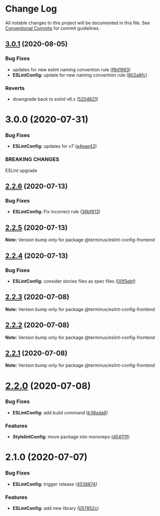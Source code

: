 # Change Log

All notable changes to this project will be documented in this file.
See [Conventional Commits](https://conventionalcommits.org) for commit guidelines.

## [3.0.1](https://github.com/GetTerminus/terminus-oss/compare/@terminus/eslint-config-frontend@3.0.0...@terminus/eslint-config-frontend@3.0.1) (2020-08-05)


### Bug Fixes

* updates for new eslint naming convention rule ([f9d1963](https://github.com/GetTerminus/terminus-oss/commit/f9d1963184a2e483274b629e6bb6504e21baa743))
* **ESLintConfig:** update for new naming convention rule ([802a8fc](https://github.com/GetTerminus/terminus-oss/commit/802a8fcfdf44bcf54c98c1ede7cfaf335d86cebf))


### Reverts

* downgrade back to eslint v6.x ([5204621](https://github.com/GetTerminus/terminus-oss/commit/5204621a0c0aef6d7892222f190f07a620497d73))





# 3.0.0 (2020-07-31)


### Bug Fixes

* **ESLintConfig:** updates for v7 ([a4eae43](https://github.com/GetTerminus/terminus-oss/commit/a4eae434b4f0fbcdfddd95e495ea81fc0b43d1ff))


### BREAKING CHANGES

ESLint upgrade





## [2.2.6](https://github.com/GetTerminus/terminus-oss/compare/@terminus/eslint-config-frontend@2.2.5...@terminus/eslint-config-frontend@2.2.6) (2020-07-13)


### Bug Fixes

* **ESLintConfig:** Fix incorrect rule ([36bf613](https://github.com/GetTerminus/terminus-oss/commit/36bf613dd663af913d538ca07008b6d825b46e89))





## [2.2.5](https://github.com/GetTerminus/terminus-oss/compare/@terminus/eslint-config-frontend@2.2.4...@terminus/eslint-config-frontend@2.2.5) (2020-07-13)

**Note:** Version bump only for package @terminus/eslint-config-frontend





## [2.2.4](https://github.com/GetTerminus/terminus-oss/compare/@terminus/eslint-config-frontend@2.2.3...@terminus/eslint-config-frontend@2.2.4) (2020-07-13)


### Bug Fixes

* **ESLintConfig:** consider stories files as spec files ([00f5ebf](https://github.com/GetTerminus/terminus-oss/commit/00f5ebf560885c390595d76f7eaeabd8c254f463))





## [2.2.3](https://github.com/GetTerminus/terminus-oss/compare/@terminus/eslint-config-frontend@2.2.2...@terminus/eslint-config-frontend@2.2.3) (2020-07-08)

**Note:** Version bump only for package @terminus/eslint-config-frontend





## [2.2.2](https://github.com/GetTerminus/terminus-oss/compare/@terminus/eslint-config-frontend@2.2.1...@terminus/eslint-config-frontend@2.2.2) (2020-07-08)

**Note:** Version bump only for package @terminus/eslint-config-frontend





## [2.2.1](https://github.com/GetTerminus/terminus-oss/compare/@terminus/eslint-config-frontend@2.2.0...@terminus/eslint-config-frontend@2.2.1) (2020-07-08)

**Note:** Version bump only for package @terminus/eslint-config-frontend





# [2.2.0](https://github.com/GetTerminus/terminus-oss/compare/@terminus/eslint-config-frontend@2.1.0...@terminus/eslint-config-frontend@2.2.0) (2020-07-08)


### Bug Fixes

* **ESLintConfig:** add build command ([b38ada9](https://github.com/GetTerminus/terminus-oss/commit/b38ada91d034ebe18b96f46b603b13b0ccbca5c0))


### Features

* **StylelintConfig:** move package into monorepo ([d04111f](https://github.com/GetTerminus/terminus-oss/commit/d04111fe906a8ed91cf17a659ac0bcb24ee4910f))





# 2.1.0 (2020-07-07)


### Bug Fixes

* **ESLintConfig:** trigger release ([4538874](https://github.com/GetTerminus/terminus-oss/commit/4538874ece4228ff44372f0ea9eda4abc664739f))


### Features

* **ESLintConfig:** add new library ([057852c](https://github.com/GetTerminus/terminus-oss/commit/057852c954ea5820db4abf7010cf5a79c61547f0))
